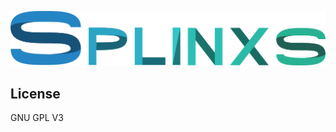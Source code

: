 
![alt text](https://github.com/Zerounodue/splinxs/blob/master/public/resources/images/splinxs.png "Splinxs Logo")


License
----

GNU GPL V3
